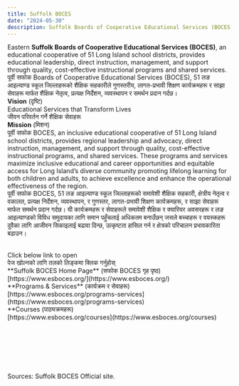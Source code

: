 ```yaml
---
title: Suffolk BOCES
date: "2024-05-30"
description: Suffolk Boards of Cooperative Educational Services (BOCES)
---
```



Eastern **Suffolk Boards of Cooperative Educational Services (BOCES)**, an educational cooperative of 51 Long Island school districts, provides educational leadership, direct instruction, management, and support through quality, cost-effective instructional programs and shared services.
पूर्वी सफोक Boards of Cooperative Educational Services (BOCES), 51 लङ आइल्याण्ड स्कूल जिल्लाहरूको शैक्षिक सहकारीले गुणस्तरीय, लागत-प्रभावी शिक्षण कार्यक्रमहरू र साझा सेवाहरू मार्फत शैक्षिक नेतृत्व, प्रत्यक्ष निर्देशन, व्यवस्थापन र समर्थन प्रदान गर्दछ।
<br/>
**Vision** (दृष्टि)<br/>
Educational Services that Transform Lives<br/>
जीवन परिवर्तन गर्ने शैक्षिक सेवाहरू
<br/>
**Mission** (मिशन)<br/>
पूर्वी सफोक BOCES, an inclusive educational cooperative of 51 Long Island school districts, provides regional leadership and advocacy, direct instruction, management, and support through quality, cost-effective instructional programs, and shared services. These programs and services maximize inclusive educational and career opportunities and equitable access for Long Island’s diverse community promoting lifelong learning for both children and adults, to achieve excellence and enhance the operational effectiveness of the region.<br/>
पूर्वी सफोक BOCES, 51 लङ आइल्याण्ड स्कूल जिल्लाहरूको समावेशी शैक्षिक सहकारी, क्षेत्रीय नेतृत्व र वकालत, प्रत्यक्ष निर्देशन, व्यवस्थापन, र गुणस्तर, लागत-प्रभावी शिक्षण कार्यक्रमहरू, र साझा सेवाहरू मार्फत समर्थन प्रदान गर्दछ। यी कार्यक्रमहरू र सेवाहरूले समावेशी शैक्षिक र क्यारियर अवसरहरू र लङ आइल्याण्डको विविध समुदायका लागि समान पहुँचलाई अधिकतम बनाउँछन् जसले बच्चाहरू र वयस्कहरू दुवैका लागि आजीवन सिकाइलाई बढावा दिन्छ, उत्कृष्टता हासिल गर्न र क्षेत्रको परिचालन प्रभावकारिता बढाउन।


<br/>
Click below link to open<br/>पेज खोल्नको लागि तलको लिङ्कमा क्लिक गर्नुहोस्
<br/>
**Suffolk BOCES Home Page** (सफोक BOCES गृह पृष्ठ)<br/>
[https://www.esboces.org/](https://www.esboces.org/)
<br/>
**Programs & Services** (कार्यक्रम र सेवाहरू)<br/>
[https://www.esboces.org/programs-services](https://www.esboces.org/programs-services)
<br/>
**Courses (पाठ्यक्रमहरू)<br/>
[https://www.esboces.org/courses](https://www.esboces.org/courses)


<br/><br/><br/><br/><br/><br/>Sources: Suffolk BOCES Official site.

